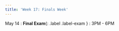 ```yaml
---
title: 'Week 17: Finals Week'
---
```


May 14
: **Final Exam**{: .label .label-exam } 
    : 3PM - 6PM
